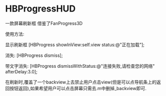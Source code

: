 # HBProgressHUD
一款屏幕刷新框  借鉴了FanProgress3D

使用方法:

显示刷新框
[HBProgress showInView:self.view status:@"正在加载"];

消失:
[HBProgress dismiss];

带文字消失:
[HBProgress dismissWithStatus:@"连接失败,请检查您的网络" afterDelay:3.0];

在刷新时,覆盖了一个backview上去禁止用户点击view(但是可以点导航条上的返回按钮返回),如果希望用户可以点击屏幕只需去.m中删掉_backview即可.
